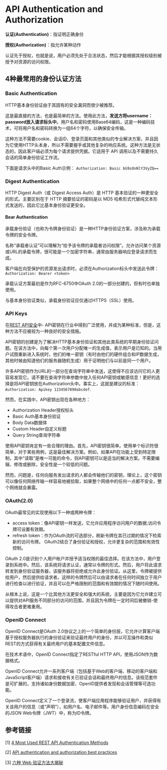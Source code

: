 # API Authentication and Authorization

**认证(Authentication)**：指证明正确身份

**授权(Authorization)**：指允许某种动作

认证先于授权，也就是说，用户必须先处于合法状态，然后才能根据其授权级别被授予对资源的访问权限。

## 4种最常用的身份认证方法

### Basic Authentication

HTTP基本身份验证由于其固有的安全漏洞而很少被推荐。

这是最直接的方法，也是最简单的方法。使用此方法，**发送方将username：password放入请求标头中**。用户名和密码使用Base64编码，这是一种编码技术，可将用户名和密码转换为一组64个字符，以确保安全传输。

这种方法不需要cookie、会话ID、登录页面和其他类似的专业解决方案，并且因为它使用HTTP头本身，所以不需要握手或其他复杂的响应系统。这种方法是无状态的，因此客户端必须为每个请求提供凭据。它适用于 API 调用以及不需要持久会话的简单身份验证工作流。

下面是请求头中的Basic Auth示例：
`Authorization: Basic bG9sOnNlY3VyZQ==`

### Digest Authentication

HTTP Digest Auth（或 Digest Access Auth）是 HTTP 基本验证的一种更安全的形式。主要区别在于 HTTP 摘要验证的密码是以 MD5 哈希形式代替纯文本形式发送的，因此它比基本身份验证更安全。

#### Bear Authentication

承载身份验证（也称为令牌身份验证）是一种HTTP身份验证方案，涉及称为承载令牌的安全令牌。

名称“承载者认证”可以理解为“给予该令牌的承载者访问权限”。允许访问某个资源或URL的承载令牌，很可能是一个加密字符串，通常由服务器响应登录请求而生成。

客户端在向受保护的资源发出请求时，必须在Authorization标头中发送此令牌：
`Authorization: Bearer <token>`

承载认证方案最初是作为RFC-6750中OAuth 2.0的一部分创建的，但有时也单独使用。

与基本身份验证类似，承载身份验证应仅通过HTTPS（SSL）使用。

### API Keys

在[REST API安全](https://www.restcase.com/)中- API密钥在行业中得到广泛使用，并成为某种标准，但是，这种方法不应被视为一种良好的安全措施。

API密钥的创建是为了解决HTTP基本身份验证和其他此类系统的早期身份验证问题。在该方法中，向每个第一次用户分配唯一的生成值，表示用户是已知的。当用户试图重新进入系统时，他们的唯一密钥（有时由他们的硬件组合和IP数据生成，其他时候由知道他们的服务器随机生成）用于证明他们与以前是同一个用户。

许多API密钥作为URL的一部分在查询字符串中发送，这使得不应该访问它的人更容易发现它。请不要在查询字符串参数中放入任何API密钥或敏感信息！更好的选择是将API密钥放在Authorization头中。事实上，这就是建议的标准：`Authorization: Apikey 1234567890abcdef`.

然而，在实践中，API密钥出现在各种地方：

- Authorization Header授权标头
- Basic Auth基本身份验证
- Body Data数据体
- Custom Header自定义标题
- Query String查询字符串

使用API密钥肯定有一些合理的理由。首先，API密钥很简单。使用单个标识符很简单，对于某些用例，这是最佳解决方案。例如，如果API在功能上受到特定限制，其中“读取”是唯一可能的命令，则API密钥可以是适当的解决方案。不需要编辑、修改或删除，安全性是一个较低的问题。

然而，问题是，任何向服务发出请求的人都会传输他们的密钥，理论上，这个密钥可以像任何网络传输一样容易地被拾取，如果整个网络中的任何一点都不安全，整个网络就会暴露。

### OAuth(2.0)

OAuth最常见的实现使用以下一种或两种令牌：

- access token：像API密钥一样发送，它允许应用程序访问用户的数据;访问令牌可设置有效期。
- refresh token：作为OAuth流的可选部分，刷新令牌在其已过期的情况下检索新的访问令牌。 OAuth2结合了身份验证和授权，允许更复杂的范围和有效性控制。

OAuth 2.0是识别个人用户帐户并授予适当权限的最佳选择。在该方法中，用户登录到系统中。然后，该系统将请求认证，通常以令牌的形式。然后，用户将此请求转发到身份验证服务器，该服务器将拒绝或允许此身份验证。从这里，令牌被提供给用户，然后提供给请求者。这样的令牌然后可以由请求者在任何时间独立于用户进行检查以进行验证，并且可以在严格限制的范围和有效期的情况下随时间使用。

从根本上说，这是一个比其他方法更安全和强大的系统，主要是因为它允许建立可以提供对API服务不同部分的访问的范围，并且因为令牌在一定时间后被撤销-使得攻击者更难重用。

### OpenID Connect

OpenID Connect是OAuth 2.0协议之上的一个简单的身份层，它允许计算客户端基于授权服务器执行的身份验证来验证最终用户的身份，并以可互操作和类似REST的方式获得有关最终用户的基本配置文件信息。

在技术术语中，OpenID Connect指定了RESTful HTTP API，使用JSON作为数据格式。

OpenID Connect允许一系列客户端（包括基于Web的客户端、移动的客户端和JavaScript客户端）请求和接收有关已验证会话和最终用户的信息。该规范套件是可扩展的，支持诸如身份数据加密、OpenID提供者发现和会话管理等可选功能。

OpenID Connect定义了一个登录流，使客户端应用程序能够验证用户，并获得有关该用户的信息（或“声明”），如用户名、电子邮件等。用户身份信息编码在安全的JSON Web令牌（JWT）中，称为ID令牌。

## 参考链接

[1] [4 Most Used REST API Authentication Methods](https://blog.restcase.com/4-most-used-rest-api-authentication-methods/)

[2] [API authentication and authorization best practices](https://www.synopsys.com/blogs/software-security/api-authentication-authorization-best-practices/)

[3] [六种 Web 验证方法大揭秘](https://www.infoq.cn/article/xeirmzbscwxjoyc3hflv)